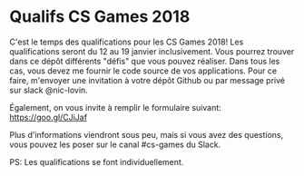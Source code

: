 # Qualifs CS Games 2018

C'est le temps des qualifications pour les CS Games 2018! Les qualifications seront du 12 au 19 janvier inclusivement. Vous pourrez trouver dans ce dépôt différents "défis" que vous pouvez réaliser. Dans tous les cas, vous devez me fournir le code source de vos applications. Pour ce faire, m'envoyer une invitation à votre dépôt Github ou par message privé sur slack @nic-lovin.
    
Également, on vous invite à remplir le formulaire suivant: https://goo.gl/CJiJaf    

Plus d'informations viendront sous peu, mais si vous avez des questions, vous pouvez les poser sur le canal #cs-games du Slack.    

PS: Les qualifications se font individuellement.
